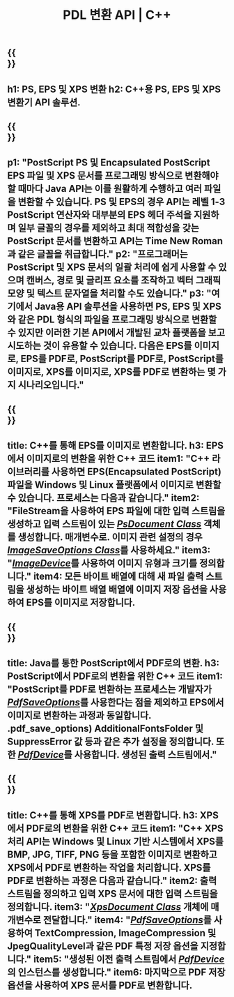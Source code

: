 ﻿---
translation: true
template: /_templates/_conversion-cpp.md
title: PDL 변환 API | C++
url: /cpp/conversion/
description: Aspose.Page PDL 변환 기능이 있는 C++ 라이브러리를 사용하여 PS, EPS 및 XPS를 BMP, JPG, PNG 및 TIFF를 포함한 PDF 및 이미지로 변환합니다.
family: page
platformtag: cpp
feature: conversion
---

{{<section banner>}}
---
h1: PS, EPS 및 XPS 변환
h2: C++용 PS, EPS 및 XPS 변환기 API 솔루션.
---

{{<section overview>}}
---
p1: "PostScript PS 및 Encapsulated PostScript EPS 파일 및 XPS 문서를 프로그래밍 방식으로 변환해야 할 때마다 Java API는 이를 원활하게 수행하고 여러 파일을 변환할 수 있습니다. PS 및 EPS의 경우 API는 레벨 1-3 PostScript 연산자와 대부분의 EPS 헤더 주석을 지원하며 일부 글꼴의 경우를 제외하고 최대 적합성을 갖는 PostScript 문서를 변환하고 API는 Time New Roman과 같은 글꼴을 취급합니다."
p2: "프로그래머는 PostScript 및 XPS 문서의 일괄 처리에 쉽게 사용할 수 있으며 캔버스, 경로 및 글리프 요소를 조작하고 벡터 그래픽 모양 및 텍스트 문자열을 처리할 수도 있습니다."
p3: "여기에서 Java용 API 솔루션을 사용하면 PS, EPS 및 XPS와 같은 PDL 형식의 파일을 프로그래밍 방식으로 변환할 수 있지만 이러한 기본 API에서 개발된 교차 플랫폼을 보고 시도하는 것이 유용할 수 있습니다. 다음은 EPS를 이미지로, EPS를 PDF로, PostScript를 PDF로, PostScript를 이미지로, XPS를 이미지로, XPS를 PDF로 변환하는 몇 가지 시나리오입니다."
---

{{<section feature1>}}
---
title: C++를 통해 EPS를 이미지로 변환합니다.
h3: EPS에서 이미지로의 변환을 위한 C++ 코드
item1: "C++ 라이브러리를 사용하면 EPS(Encapsulated PostScript) 파일을 Windows 및 Linux 플랫폼에서 이미지로 변환할 수 있습니다. 프로세스는 다음과 같습니다."
item2: "FileStream을 사용하여 EPS 파일에 대한 입력 스트림을 생성하고 입력 스트림이 있는 [*PsDocument Class*](https://reference.aspose.com/page/cpp/class/aspose.page.e_p_s.ps_document) 객체를 생성합니다. 매개변수로. 이미지 관련 설정의 경우 [*ImageSaveOptions Class*](https://reference.aspose.com/page/cpp/class/aspose.page.e_p_s.device.image_save_options)를 사용하세요."
item3: "[*ImageDevice*](https://reference.aspose.com/page/cpp/class/aspose.page.e_p_s.device.image_device)를 사용하여 이미지 유형과 크기를 정의합니다."
item4: 모든 바이트 배열에 대해 새 파일 출력 스트림을 생성하는 바이트 배열 배열에 이미지 저장 옵션을 사용하여 EPS를 이미지로 저장합니다.
---


{{<section feature2>}}
---
title: Java를 통한 PostScript에서 PDF로의 변환.
h3: PostScript에서 PDF로의 변환을 위한 C++ 코드
item1: "PostScript를 PDF로 변환하는 프로세스는 개발자가 [*PdfSaveOptions*](https://reference.aspose.com/page/cpp/class/aspose.page.e_p_s.device)를 사용한다는 점을 제외하고 EPS에서 이미지로 변환하는 과정과 동일합니다. .pdf_save_options) AdditionalFontsFolder 및 SuppressError 값 등과 같은 추가 설정을 정의합니다. 또한 [*PdfDevice*](https://reference.aspose.com/page/cpp/class/aspose.page.e_p_s.device.pdf_device)를 사용합니다.  생성된 출력 스트림에서."
---

{{<section feature3>}}
---
title: C++를 통해 XPS를 PDF로 변환합니다.
h3: XPS에서 PDF로의 변환을 위한 C++ 코드
item1: "C++ XPS 처리 API는 Windows 및 Linux 기반 시스템에서 XPS를 BMP, JPG, TIFF, PNG 등을 포함한 이미지로 변환하고 XPS에서 PDF로 변환하는 작업을 처리합니다. XPS를 PDF로 변환하는 과정은 다음과 같습니다."
item2: 출력 스트림을 정의하고 입력 XPS 문서에 대한 입력 스트림을 정의합니다.
item3: "[*XpsDocument Class*](https://reference.aspose.com/page/cpp/class/aspose.page.x_p_s.xps_document) 개체에 매개변수로 전달합니다."
item4: "[*PdfSaveOptions*](https://reference.aspose.com/page/cpp/class/aspose.page.x_p_s.presentation.pdf.pdf_save_options)를 사용하여 TextCompression, ImageCompression 및 JpegQualityLevel과 같은 PDF 특정 저장 옵션을 지정합니다."
item5: "생성된 이전 출력 스트림에서 [*PdfDevice*](https://reference.aspose.com/page/cpp/class/aspose.page.x_p_s.presentation.pdf.pdf_device)의 인스턴스를 생성합니다."
item6: 마지막으로 PDF 저장 옵션을 사용하여 XPS 문서를 PDF로 변환합니다.
---

